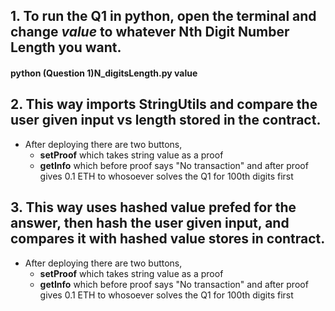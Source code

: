 ## 1. To run the Q1 in python, open the terminal and change ***value*** to whatever Nth Digit Number Length you want.
	
#### python (Question 1)N_digitsLength.py value
	

## 2. This way imports StringUtils and compare the user given input vs length stored in the contract. 
- After deploying there are two buttons, 
	- **setProof** which takes string value as a proof 
	- **getInfo** which before proof says "No transaction" and after proof gives 0.1 ETH to whosoever solves the Q1 for 100th digits first
	

## 3. This way uses hashed value prefed for the answer, then hash the user given input, and compares it with hashed value stores in contract. 
- After deploying there are two buttons, 
	- **setProof** which takes string value as a proof 
	- **getInfo** which before proof says "No transaction" and after proof gives 0.1 ETH to whosoever solves the Q1 for 100th digits first
	

